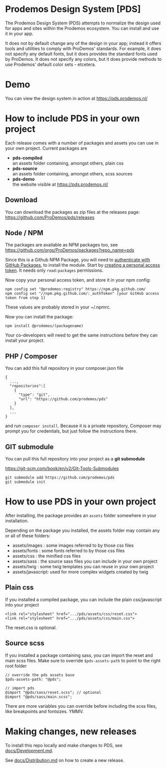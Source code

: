 Prodemos Design System [PDS]
=============================

The Prodemos Design System (PDS) attempts to normalize the design used for apps and sites within the Prodemos ecosystem. You can install and use it in your app. 

It does not by default change any of the design in your app; instead it offers tools and utilities to comply with ProDemos' standards. For example, it does not specify any default fonts, but it does provides the standard fonts used by ProDemos. It does not specify any colors, but it does provide methods to use Prodemos' default color sets - etcetera.


# Demo

You can view the design system in action at https://pds.prodemos.nl/

# How to include PDS in your own project

Each release comes with a number of packages and assets
you can use in your own project. Current packages are 
- **pds-compiled** \
  an assets folder containing, amongst others, plain css
- **pds-source** \
  an assets folder containing, amongst others, scss sources
- **pds-demo** \
  the website visible at https://pds.prodemos.nl/

## Download

You can download the packages as zip files at the releases page:
https://github.com/ProDemos/pds/releases

## Node / NPM

The packages are available as NPM packages too, see
https://github.com/orgs/ProDemos/packages?repo_name=pds

Since this is a Github NPM Package, you will need to [authenticate with GitHub Packages](https://docs.github.com/en/packages/using-github-packages-with-your-projects-ecosystem/configuring-npm-for-use-with-github-packages#authenticating-to-github-packages), to install the module. Start by [creating a personal access token](https://github.com/settings/tokens). It needs only `read:packages` permissions.

Now copy your personal access token, and store it in your npm config:   

```
npm config set "@prodemos:registry" https://npm.pkg.github.com/
npm config set "//npm.pkg.github.com/:_authToken" [your GitHub access token from step 1]
```

These values are probably stored in your ~/.npmrc.

Now you can install the package:

```
npm install @prodemos/(packagename)
```

Your co-developers will need to get the same instructions before they can install your project.

## PHP / Composer

You can add this full repository in your composer.json file 

```
{
  ...,
  "repositories":[
    {
      "type": "git",
      "url": "https://github.com/prodemos/pds"
    }
  ],
  ...
}
```
and run `composer install`. Because it is a private repository, Composer may prompt you for credentials, but just follow the instructions there.


## GIT submodule

You can pull this full repository into your project
as a __git submodule__ 

https://git-scm.com/book/en/v2/Git-Tools-Submodules

```
git submodule add https://github.com/prodemos/pds
git submodule init
```


# How to use PDS in your own project

After installing, the package provides an `assets` folder somewhere
in your installation. 

Depending on the package you installed, the assets folder may contain any or all of these folders:

 - assets/images : some images referred to by those css files
 - assets/fonts : some fonts referred to by those css files
 - assets/css : the minified css files
 - assets/sass : the source sass files you can include in your own project
 - assets/twig : some twig templates you can reuse in your own project
 - assets/javascript: used for more complex widgets created by twig

## Plain css
If you installed a compiled package, you
can include the plain css/javascript into your project
```
<link rel="stylesheet" href=".../pds/assets/css/reset.css">
<link rel="stylesheet" href=".../pds/assets/css/main.css">
```
The reset.css is optional.

## Source scss

 If you installed a package containing sass, you can import 
 the reset and main scss files. Make sure to override
 `$pds-assets-path` to point to the right root folder

 ```
 // override the pds assets base
$pds-assets-path: "@pds";

// import pds
@import "@pds/sass/reset.scss"; // optional
@import "@pds/sass/main.scss";

 ```

There are more variables you can override 
before including the scss files, like 
breakpoints and fontsizes. YMMV.
 

# Making changes, new releases

To install this repo locally and make changes to PDS, 
see [docs/Development.md](docs/Development.md). 

See [docs/Distribution.md](docs/Distribution.md)
on how to create a new release.

